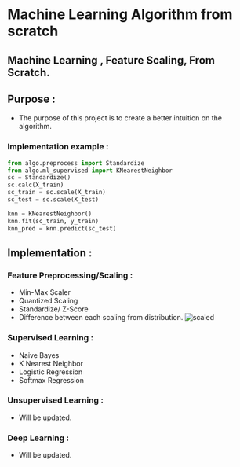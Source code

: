# Machine Learning Algorithm from scratch

## **Machine Learning** , **Feature Scaling**, From Scratch.

## Purpose : 
* The purpose of this project is to create a better intuition on the algorithm.

### Implementation example : 
``` Python
from algo.preprocess import Standardize
from algo.ml_supervised import KNearestNeighbor
sc = Standardize()
sc.calc(X_train)
sc_train = sc.scale(X_train)
sc_test = sc.scale(X_test)

knn = KNearestNeighbor()
knn.fit(sc_train, y_train)
knn_pred = knn.predict(sc_test)
```

## Implementation :

### Feature Preprocessing/Scaling :
* Min-Max Scaler
* Quantized Scaling
* Standardize/ Z-Score 
* Difference between each scaling from distribution.
![scaled](https://user-images.githubusercontent.com/86581543/162142204-aa1ab1c4-f5cc-4154-be08-773163cb0bd8.png)

### Supervised Learning :
* Naive Bayes
* K Nearest Neighbor
* Logistic Regression
* Softmax Regression

### Unsupervised Learning : 
* Will be updated.

### Deep Learning : 
* Will be updated.

